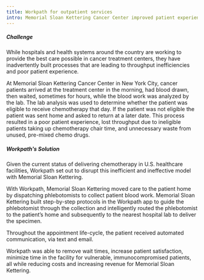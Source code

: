 ```yaml
---
title: Workpath for outpatient services
intro: Memorial Sloan Kettering Cancer Center improved patient experience by implementing at-home phlebotomy appointments.
---
```



##### Challenge

While hospitals and health systems around the country are working to provide the best care possible in cancer treatment centers, they have inadvertently built processes that are leading to throughput inefficiencies and poor patient experience.

At Memorial Sloan Kettering Cancer Center in New York City, cancer patients arrived at the treatment center in the morning, had blood drawn, then waited, sometimes for hours, while the blood work was analyzed by the lab. The lab analysis was used to determine whether the patient was eligible to receive chemotherapy that day. If the patient was not eligible the patient was sent home and asked to return at a later date. This process resulted in a poor patient experience, lost throughput due to ineligible patients taking up chemotherapy chair time, and unnecessary waste from unused, pre-mixed chemo drugs.

##### Workpath's Solution

Given the current status of delivering chemotherapy in U.S. healthcare facilities, Workpath set out to disrupt this inefficient and ineffective model with Memorial Sloan Kettering.

With Workpath, Memorial Sloan Kettering moved care to the patient home by dispatching phlebotomists to collect patient blood work. Memorial Sloan Kettering built step-by-step protocols in the Workpath app to guide the phlebotomist through the collection and intelligently routed the phlebotomist to the patient’s home and subsequently to the nearest hospital lab to deliver the specimen.

Throughout the appointment life-cycle, the patient received automated communication, via text and email.

Workpath was able to remove wait times, increase patient satisfaction, minimize time in the facility for vulnerable, immunocompromised patients, all while reducing costs and increasing revenue for Memorial Sloan Kettering.
